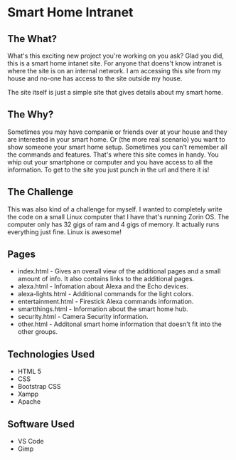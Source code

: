 # Smart Home Intranet

## The What? ##

What's this exciting new project you're working on you ask?  Glad you did, this is a smart home intanet site.  For anyone that doens't know intranet is where the site is on an internal network.  I am accessing this site from my house and no-one has access to the site outside my house.

The site itself is just a simple site that gives details about my smart home.  

## The Why? ##

Sometimes you may have companie or friends over at your house and they are interested in your smart home.  Or (the more real scenario) you want to show someone your smart home setup. Sometimes you can't remember all the commands and features.  That's where this site comes in handy.  You whip out your smartphone or computer and you have access to all the information.  To get to the site you just punch in the url and there it is!

## The Challenge ##

This was also kind of a challenge for myself.  I wanted to completely write the code on a small Linux computer that I have that's running Zorin OS.  The computer only has 32 gigs of ram and 4 gigs of memory.  It actually runs everything just fine.  Linux is awesome!

## Pages ##
- index.html - Gives an overall view of the additional pages and a small amount of info.  It also contains links to the additional pages.
- alexa.html - Infomation about Alexa and the Echo devices.
- alexa-lights.html - Additional commands for the light colors.
- entertainment.html - Firestick Alexa commands information.
- smartthings.html - Information about the smart home hub.
- security.html - Camera Security information.
- other.html - Additonal smart home information that doesn't fit into the other groups.

## Technologies Used

- HTML 5
- CSS
- Bootstrap CSS
- Xampp
- Apache

## Software Used
- VS Code
- Gimp